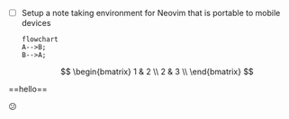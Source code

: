 - [ ] Setup a note taking environment for Neovim that is portable to mobile devices

  ```mermaid
  flowchart
  A-->B;
  B-->A;
  ```
  $$
 \begin{bmatrix}
  1 & 2 \\
  2 & 3 \\
 \end{bmatrix}
  $$
  
==hello==

:confused: